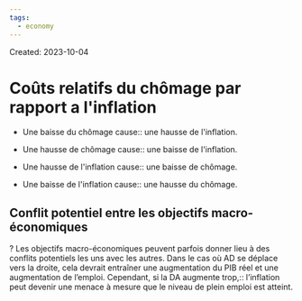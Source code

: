 ```yaml
---
tags:
  - economy
---
```

Created: 2023-10-04

# Coûts relatifs du chômage par rapport a l'inflation

- Une baisse du chômage cause:: une hausse de l'inflation.
<!--SR:!2023-10-19,9,250-->
- Une hausse de chômage cause:: une baisse de l'inflation.
<!--SR:!2023-10-20,10,250-->
- Une hausse de l'inflation cause:: une baisse de chômage.
<!--SR:!2023-10-20,10,250-->
- Une baisse de l'inflation cause:: une hausse du chômage.
<!--SR:!2023-10-17,7,250-->
## Conflit potentiel entre les objectifs macro-économiques
?
Les objectifs macro-économiques peuvent parfois donner lieu à des conflits potentiels les uns avec les autres. Dans le cas où AD se déplace vers la droite, cela devrait entraîner une augmentation du PIB réel et une augmentation de l’emploi. Cependant, si la DA augmente trop,:: l’inflation peut devenir une menace à mesure que le niveau de plein emploi est atteint.
<!--SR:!2023-10-18,8,250-->

